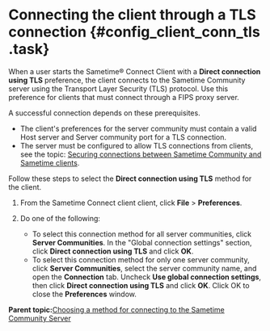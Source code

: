 # Connecting the client through a TLS connection {#config_client_conn_tls .task}

When a user starts the Sametime® Connect Client with a **Direct connection using TLS** preference, the client connects to the Sametime Community server using the Transport Layer Security \(TLS\) protocol. Use this preference for clients that must connect through a FIPS proxy server.

A successful connection depends on these prerequisites.

-   The client's preferences for the server community must contain a valid Host server and Server community port for a TLS connection.
-   The server must be configured to allow TLS connections from clients, see the topic: [Securing connections between Sametime Community and Sametime clients](securing_connections_between_community_clients.md).

Follow these steps to select the **Direct connection using TLS** method for the client.

1.  From the Sametime Connect client client, click **File** \> **Preferences**.

2.  Do one of the following:

    -   To select this connection method for all server communities, click **Server Communities**. In the "Global connection settings" section, click **Direct connection using TLS** and click **OK**.
    -   To select this connection method for only one server community, click **Server Communities**, select the server community name, and open the **Connection** tab. Uncheck **Use global connection settings**, then click **Direct connection using TLS** and click **OK**. Click OK to close the **Preferences** window.

**Parent topic:**[Choosing a method for connecting to the Sametime Community Server](config_client_conn_meth_ov.md)

